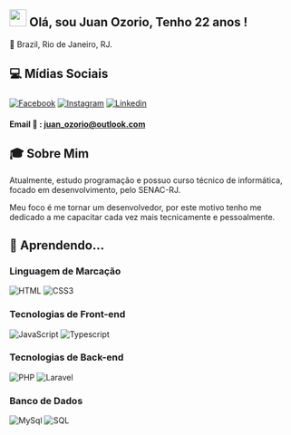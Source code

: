 ## <img  src="https://media.giphy.com/media/hvRJCLFzcasrR4ia7z/giphy.gif"  width="30px"> Olá, sou Juan Ozorio, Tenho 22 anos !



🏡 Brazil, Rio de Janeiro, RJ.




## 💻 Mídias Sociais

###

[![Facebook](https://img.shields.io/badge/Facebook-3b5998?style=for-the-badge&logo=facebook&logoColor=white)](https://www.facebook.com/juan.ozorio.157)
[![Instagram](https://img.shields.io/badge/Instagram-E1306C?style=for-the-badge&logo=instagram&logoColor=white)](https://www.instagram.com/ozoriozika/)
[![Linkedin](https://img.shields.io/badge/LinkedIn-0077B5?style=for-the-badge&logo=linkedin&logoColor=white`)](https://www.linkedin.com/in/juan-oz%C3%B3rio-065bab170/)
#### Email :e-mail: : juan_ozorio@outlook.com 



  

## 🎓 Sobre Mim

Atualmente, estudo programação e possuo curso técnico de informática, focado em desenvolvimento, pelo SENAC-RJ.

Meu foco é me tornar um desenvolvedor, por este motivo tenho me dedicado a me capacitar cada vez mais tecnicamente e pessoalmente.



## 🚀 Aprendendo...

### Linguagem de Marcação

![HTML](https://img.shields.io/badge/HTML5-E34F26?style=for-the-badge&logo=html5&logoColor=white)
![CSS3](https://img.shields.io/badge/CSS3-1572B6?style=for-the-badge&logo=css3&logoColor=white)

### Tecnologias de Front-end

![JavaScript](https://img.shields.io/badge/Javascript-e1af24?style=for-the-badge&logo=javascript&logoColor=white)
![Typescript](https://img.shields.io/badge/TypeScript-007ACC?style=for-the-badge&logo=typescript&logoColor=white)


  

### Tecnologias de Back-end

![PHP](https://img.shields.io/badge/PHP-777BB4?style=for-the-badge&logo=php&logoColor=white)
![Laravel](https://img.shields.io/badge/Laravel-FF2D20?style=for-the-badge&logo=laravel&logoColor=white)

### Banco de Dados

![MySql](https://img.shields.io/badge/MySQL-00000F?style=for-the-badge&logo=mysql&logoColor=white)
![SQL](https://img.shields.io/badge/Microsoft%20SQL%20Server-CC2927?style=for-the-badge&logo=microsoft%20sql%20server&logoColor=white)
